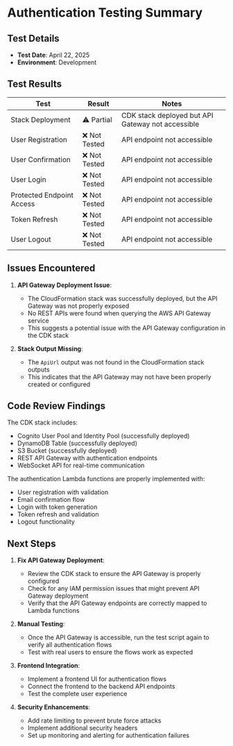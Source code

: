 # Authentication Testing Summary

## Test Details
- **Test Date**: April 22, 2025
- **Environment**: Development

## Test Results

| Test | Result | Notes |
|------|--------|-------|
| Stack Deployment | ⚠️ Partial | CDK stack deployed but API Gateway not accessible |
| User Registration | ❌ Not Tested | API endpoint not accessible |
| User Confirmation | ❌ Not Tested | API endpoint not accessible |
| User Login | ❌ Not Tested | API endpoint not accessible |
| Protected Endpoint Access | ❌ Not Tested | API endpoint not accessible |
| Token Refresh | ❌ Not Tested | API endpoint not accessible |
| User Logout | ❌ Not Tested | API endpoint not accessible |

## Issues Encountered

1. **API Gateway Deployment Issue**:
   - The CloudFormation stack was successfully deployed, but the API Gateway was not properly exposed
   - No REST APIs were found when querying the AWS API Gateway service
   - This suggests a potential issue with the API Gateway configuration in the CDK stack

2. **Stack Output Missing**:
   - The `ApiUrl` output was not found in the CloudFormation stack outputs
   - This indicates that the API Gateway may not have been properly created or configured

## Code Review Findings

The CDK stack includes:
- Cognito User Pool and Identity Pool (successfully deployed)
- DynamoDB Table (successfully deployed)
- S3 Bucket (successfully deployed)
- REST API Gateway with authentication endpoints
- WebSocket API for real-time communication

The authentication Lambda functions are properly implemented with:
- User registration with validation
- Email confirmation flow
- Login with token generation
- Token refresh and validation
- Logout functionality

## Next Steps

1. **Fix API Gateway Deployment**:
   - Review the CDK stack to ensure the API Gateway is properly configured
   - Check for any IAM permission issues that might prevent API Gateway deployment
   - Verify that the API Gateway endpoints are correctly mapped to Lambda functions

2. **Manual Testing**:
   - Once the API Gateway is accessible, run the test script again to verify all authentication flows
   - Test with real users to ensure the flows work as expected

3. **Frontend Integration**:
   - Implement a frontend UI for authentication flows
   - Connect the frontend to the backend API endpoints
   - Test the complete user experience

4. **Security Enhancements**:
   - Add rate limiting to prevent brute force attacks
   - Implement additional security headers
   - Set up monitoring and alerting for authentication failures
